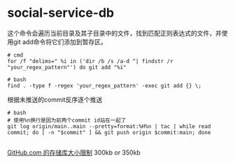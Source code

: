 # social-service-db

这个命令会遍历当前目录及其子目录中的文件，找到匹配正则表达式的文件，并使用git add命令将它们添加到暂存区。
```
# cmd
for /f "delims=" %i in ('dir /b /s /a-d ^| findstr /r "your_regex_pattern"') do git add "%i"

# bash
find . -type f -regex 'your_regex_pattern' -exec git add {} \;

```

根据未推送的commit反序逐个推送
```
# bash
# 使用%n换行是因为前两个commit id站在一起了
git log origin/main..main --pretty=format:%H%n | tac | while read commit; do [ -n "$commit" ] && git push origin $commit:main; done


```

[GitHub.com 的存储库大小限制](https://stackoverflow.com/questions/38768454/repository-size-limits-for-github-com) 300kb or 350kb